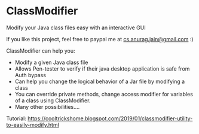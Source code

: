 # ClassModifier
Modify your Java class files easy with an interactive GUI

If you like this project, feel free to paypal me at cs.anurag.jain@gmail.com :)

ClassModifier can help you:

* Modify a given Java class file
* Allows Pen-tester to verify if their java desktop application is safe from Auth bypass
* Can help you change the logical behavior of a Jar file by modifying a class
* You can override private methods, change access modifier for variables of a class using ClassModifier.
* Many other possibilities....

Tutorial:
https://cooltrickshome.blogspot.com/2019/01/classmodifier-utility-to-easily-modify.html

